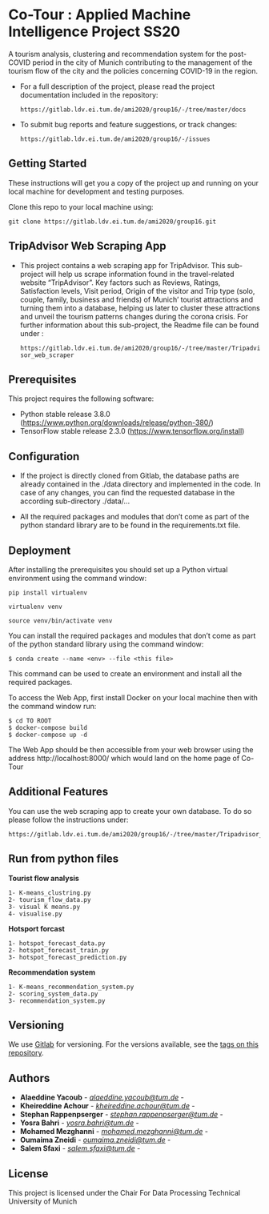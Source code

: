 # Co-Tour : Applied Machine Intelligence Project SS20

A tourism analysis, clustering and recommendation system for the post-COVID period in the city of Munich contributing to the management of the tourism flow of the city and the policies concerning COVID-19 in the region.


 * For a full description of the project, please read the project documentation included
 in the repository:

   ```https://gitlab.ldv.ei.tum.de/ami2020/group16/-/tree/master/docs```

 * To submit bug reports and feature suggestions, or track changes:

     ```https://gitlab.ldv.ei.tum.de/ami2020/group16/-/issues```

Getting Started
-------------
These instructions will get you a copy of the project up and running on your local machine
for development and testing purposes.

Clone this repo to your local machine using:

```
git clone https://gitlab.ldv.ei.tum.de/ami2020/group16.git
```
TripAdvisor Web Scraping App
-------------

* This project contains a web scraping app for TripAdvisor. This sub-project will help us
scrape information found in the travel-related website “TripAdvisor”.
Key factors such as Reviews, Ratings, Satisfaction  levels, Visit period, Origin of the visitor and Trip type (solo, couple, family, business and friends) of Munich’  tourist attractions and turning them into a database, helping us later to cluster these attractions and unveil the tourism patterns changes during the corona crisis. For further information about this sub-project, the Readme file can be found under :

    ```https://gitlab.ldv.ei.tum.de/ami2020/group16/-/tree/master/Tripadvisor_web_scraper```


Prerequisites
-------------

This project requires the following software:

 * Python stable release 3.8.0        (https://www.python.org/downloads/release/python-380/)
 * TensorFlow stable release 2.3.0    (https://www.tensorflow.org/install)


Configuration
-------------

 * If the project is directly cloned from Gitlab, the database paths are already contained in the ./data directory and implemented in the code. In case of any changes, you can find the requested database in the according sub-directory ./data/...

 * All the required packages and modules that don’t come as part of the python standard library are to be found in the requirements.txt file.



Deployment
-------------

After installing the prerequisites you should set up a Python virtual environment using the command window:
```
pip install virtualenv
```
```
virtualenv venv

```
```
source venv/bin/activate venv

```

You can install the required packages and modules that don’t come as part of the python standard library using the command window:

```
$ conda create --name <env> --file <this file>
```

This command can be used to create an environment and install all the required packages.

To access the Web App, first install Docker on your local machine then with the command window run:

```
$ cd TO ROOT
$ docker-compose build
$ docker-compose up -d
```
The Web App should be then accessible from your web browser using the address http://localhost:8000/ which would land on the home page of Co-Tour


Additional Features
-------------

You can use the web scraping app to create your own database. To do so please follow the instructions under:

```
https://gitlab.ldv.ei.tum.de/ami2020/group16/-/tree/master/Tripadvisor_web_scraper
```
## Run from python files
**Tourist flow analysis**
```
1- K-means_clustring.py
2- tourism_flow_data.py
3- visual K means.py
4- visualise.py
```
**Hotsport forcast**
```
1- hotspot_forecast_data.py
2- hotspot_forecast_train.py
3- hotspot_forecast_prediction.py
```
**Recommendation system**
```
1- K-means_recommendation_system.py
2- scoring_system_data.py
3- recommendation_system.py
```
## Versioning

We use [Gitlab](https://gitlab.ldv.ei.tum.de/) for versioning. For the versions available, see the [tags on this repository](https://gitlab.ldv.ei.tum.de/ami2020/group16/-/commits/master).

## Authors

* **Alaeddine Yacoub** - *alaeddine.yacoub@tum.de* -
* **Kheireddine Achour** - *kheireddine.achour@tum.de* -
* **Stephan Rappenpserger** - *stephan.rappenpserger@tum.de* -
* **Yosra Bahri** - *yosra.bahri@tum.de* -
* **Mohamed Mezghanni** - *mohamed.mezghanni@tum.de* -
* **Oumaima Zneidi** - *oumaima.zneidi@tum.de* -
* **Salem Sfaxi** - *salem.sfaxi@tum.de* -

## License

This project is licensed under the Chair For Data Processing
Technical University of Munich

